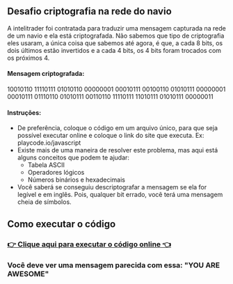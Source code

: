 ## Desafio criptografia na rede do navio


A intelitrader foi contratada para traduzir uma mensagem capturada na rede de um navio e ela está criptografada. Não sabemos que tipo de criptografia eles usaram, a única coisa que sabemos até agora, é que, a cada 8 bits, os dois últimos estão invertidos e a cada 4 bits, os 4 bits foram trocados com os próximos 4.


#### Mensagem criptografada:
10010110
11110111
01010110
00000001
00010111
00100110
01010111
00000001
00010111
01110110
01010111
00110110
11110111
11010111
01010111
00000011

#### Instruções:
* De preferência, coloque o código em um arquivo único, para que seja possível executar online e coloque o link do site que executa. Ex: playcode.io/javascript
* Existe mais de uma maneira de resolver este problema, mas aqui está alguns conceitos que podem te ajudar:
  * Tabela ASCII
  * Operadores lógicos
  * Números binários e hexadecimais
* Você saberá se conseguiu descriptografar a mensagem se ela for legível e em inglês. Pois, qualquer bit errado, você terá uma mensagem cheia de símbolos.


## Como executar o código

 ### [👉 Clique aqui para executar o código online 👈](https://replit.com/@cleversonsilvac/criptografia-na-rede-do-navio#main.cpp)

 ### Você deve ver uma mensagem parecida com essa: **"YOU ARE AWESOME"**

 